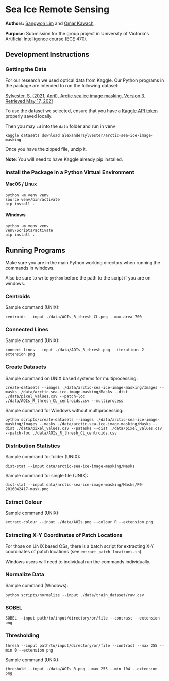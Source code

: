 # Sea Ice Remote Sensing

**Authors:** [Sangwon Lim](https://github.com/sum1lim) and [Omar Kawach](https://github.com/omarkawach)

**Purpose:** Submission for the group project in University of Victoria's Artificial Intelligence course (ECE 470). 

## Development Instructions 

### Getting the Data

For our research we used optical data from Kaggle. Our Python programs in the package are intended to run the following dataset:

[Sylvester, S. (2021, April). Arctic sea ice image masking, Version 3. Retrieved May 17, 2021](https://www.kaggle.com/alexandersylvester/arctic-sea-ice-image-masking/version/3)

To use the dataset we selected, ensure that you have a [Kaggle API token](https://www.kaggle.com/c/two-sigma-financial-news/discussion/83593) properly saved locally. 

Then you may ```cd``` into the ```data``` folder and run in venv

```
kaggle datasets download alexandersylvester/arctic-sea-ice-image-masking 
```

Once you have the zipped file, unzip it. 

**Note**: You will need to have Kaggle already pip installed. 

### Install the Package in a Python Virtual Environment

#### MacOS / Linux

```
python -m venv venv
source venv/bin/activate
pip install .
```

#### Windows

```
python -m venv venv
venv/Scripts/activate
pip install .
```

## Running Programs

Make sure you are in the main Python working directory when running the commands in windows.

Also be sure to write ```python``` before the path to the script if you are on windows. 

### Centroids

Sample command (UNIX):

```centroids --input ./data/AOIs_R_thresh_CL.png --max-area 700```

### Connected Lines

Sample command (UNIX):

```connect-lines --input ./data/AOIs_R_thresh.png --iterations 2 --extension png```

### Create Datasets

Sample command on UNIX based systems for multiprocessing: 

```create-datasets --images ./data/arctic-sea-ice-image-masking/Images --masks ./data/arctic-sea-ice-image-masking/Masks --dist ./data/pixel_values.csv --patch-loc ./data/AOIs_R_thresh_CL_centroids.csv --multiprocess```

Sample command for Windows without multiprocessing:

```python scripts/create-datasets --images ./data/arctic-sea-ice-image-masking/Images --masks ./data/arctic-sea-ice-image-masking/Masks --dist ./data/pixel_values.csv --patasks --dist ./data/pixel_values.csv --patch-loc ./data/AOIs_R_thresh_CL_centroids.csv```

### Distribution Statistics 

Sample command for folder (UNIX): 

```dist-stat --input data/arctic-sea-ice-image-masking/Masks```

Sample command for single file (UNIX): 

```dist-stat --input data/arctic-sea-ice-image-masking/Masks/P0-2016042417-mask.png```

### Extract Colour 

Sample command (UNIX):

```extract-colour --input ./data/AOIs.png --colour R --extension png```         

### Extracting X-Y Coordinates of Patch Locations

For those on UNIX based OSs, there is a batch script for extracting X-Y coordinates of patch locations (see ```extract_patch_locations.sh```). 

Windows users will need to individual run the commands individually. 

### Normalize Data

Sample command (Windows):

```python scripts/normalize --input ./data/train_dataset/raw.csv```

### SOBEL

```SOBEL --input path/to/input/directory/or/file --contrast --extension png```

### Thresholding

```thresh --input path/to/input/directory/or/file --contrast --max 255 --min 0 --extension png```

Sample command (UNIX):

```threshold --input ./data/AOIs_R.png --max 255 --min 104 --extension png```